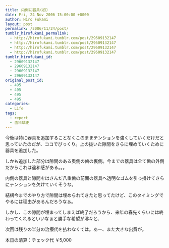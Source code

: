 ```yaml
---
title: 内側に器具(初)
date: Fri, 24 Nov 2006 15:00:00 +0000
author: Hiro Fukami
layout: post
permalink: /2006/11/24/post/
tumblr_hirofukami_permalink:
  - http://hirofukami.tumblr.com/post/29609132147
  - http://hirofukami.tumblr.com/post/29609132147
  - http://hirofukami.tumblr.com/post/29609132147
  - http://hirofukami.tumblr.com/post/29609132147
tumblr_hirofukami_id:
  - 29609132147
  - 29609132147
  - 29609132147
  - 29609132147
original_post_id:
  - 495
  - 495
  - 495
  - 495
categories:
  - Life
tags:
  - report
  - 歯科矯正
---
```

<div class="section">
  <p>
    今後は特に器具を追加することなくこのままテンションを強くしていくだけだと思っていたのだが、ココでびっくり。上の抜いた隙間をさらに埋めていくために器具を追加した。
  </p>
  
  <p>
    しかも追加した部分は隙間のある奥側の歯の裏側。今までの器具は全て歯の外側だからこれは違和感がある。。。
  </p>
  
  <p>
    内側の器具と隙間をはさんだ八重歯の前面の器具へ透明なゴムを引っ掛けてさらにテンションを欠けていくそうな。
  </p>
  
  <p>
    結構今までのやり方で隙間は埋められてきたと思ってたけど、このタイミングでやるには理由があるんだろうなぁ。
  </p>
  
  <p>
    しかし、この隙間が埋まってしまえば終了だろうから、来年の春先くらいには終わってくれるといいなぁと勝手な希望が沸々と、
  </p>
  
  <p>
    次回は残りの半分の治療代を払わなくては。あー、また大きな出費が。
  </p>
  
  <p>
    本日の清算：チェック代 ￥5,000
  </p>
</div>